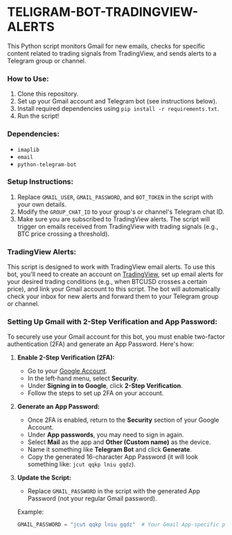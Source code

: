 # TELIGRAM-BOT-TRADINGVIEW-ALERTS


This Python script monitors Gmail for new emails, checks for specific content related to trading signals from TradingView, and sends alerts to a Telegram group or channel.

### How to Use:
1. Clone this repository.
2. Set up your Gmail account and Telegram bot (see instructions below).
3. Install required dependencies using `pip install -r requirements.txt`.
4. Run the script!

### Dependencies:
- `imaplib`
- `email`
- `python-telegram-bot`

### Setup Instructions:
1. Replace `GMAIL_USER`, `GMAIL_PASSWORD`, and `BOT_TOKEN` in the script with your own details.
2. Modify the `GROUP_CHAT_ID` to your group's or channel's Telegram chat ID.
3. Make sure you are subscribed to TradingView alerts. The script will trigger on emails received from TradingView with trading signals (e.g., BTC price crossing a threshold).

### TradingView Alerts:
This script is designed to work with TradingView email alerts. To use this bot, you'll need to create an account on [TradingView](https://www.tradingview.com/), set up email alerts for your desired trading conditions (e.g., when BTCUSD crosses a certain price), and link your Gmail account to this script. The bot will automatically check your inbox for new alerts and forward them to your Telegram group or channel.

### Setting Up Gmail with 2-Step Verification and App Password:
To securely use your Gmail account for this bot, you must enable two-factor authentication (2FA) and generate an App Password. Here's how:

1. **Enable 2-Step Verification (2FA):**
   - Go to your [Google Account](https://myaccount.google.com/).
   - In the left-hand menu, select **Security**.
   - Under **Signing in to Google**, click **2-Step Verification**.
   - Follow the steps to set up 2FA on your account.

2. **Generate an App Password:**
   - Once 2FA is enabled, return to the **Security** section of your Google Account.
   - Under **App passwords**, you may need to sign in again.
   - Select **Mail** as the app and **Other (Custom name)** as the device.
   - Name it something like **Telegram Bot** and click **Generate**.
   - Copy the generated 16-character App Password (it will look something like: `jcut qqkp lniu gqdz`).

3. **Update the Script:**
   - Replace `GMAIL_PASSWORD` in the script with the generated App Password (not your regular Gmail password).

   Example:
   ```python
   GMAIL_PASSWORD = "jcut qqkp lniu gqdz"  # Your Gmail App-specific password

